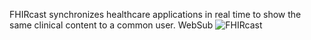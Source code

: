 FHIRcast synchronizes healthcare applications in real time to show the same clinical content to a common user. WebSub 
![FHIRcast](https://fhircast.org/img/colorful%20overview%20diagram.png)
